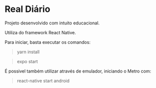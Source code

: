 # Real Diário

Projeto desenvolvido com intuito educacional.

Utiliza do framework React Native.

Para iniciar, basta executar os comandos:

> yarn install

> expo start

É possivel também utilizar através de emulador, iniciando o Metro com:

> react-native start android
